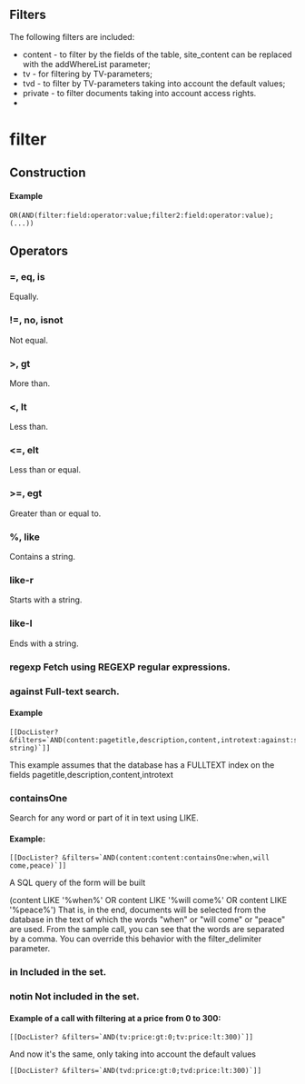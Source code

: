 ## Filters

The following filters are included:

* content - to filter by the fields of the table, site_content can be replaced with the addWhereList parameter;
* tv - for filtering by TV-parameters;
* tvd - to filter by TV-parameters taking into account the default values;
* private - to filter documents taking into account access rights.
* 
# filter 
## Construction 
#### Example
```
OR(AND(filter:field:operator:value;filter2:field:operator:value);(...))
```
## Operators 

### =, eq, is
Equally.

### !=, no, isnot
Not equal.

### >, gt
More than.

### <, lt
Less than.

### <=, elt
Less than or equal.

### >=, egt 
Greater than or equal to.

### %, like 
Contains a string.

### like-r 
Starts with a string.

### like-l
Ends with a string.

### regexp Fetch using REGEXP regular expressions.

### against Full-text search. 
#### Example

```
[[DocLister? &filters=`AND(content:pagetitle,description,content,introtext:against:search string)`]]
```
This example assumes that the database has a FULLTEXT index on the fields pagetitle,description,content,introtext

### containsOne 
Search for any word or part of it in text using LIKE. 

#### Example:
```
[[DocLister? &filters=`AND(content:content:containsOne:when,will come,peace)`]]
```
A SQL query of the form will be built

(content LIKE '%when%' OR content LIKE '%will come%' OR content LIKE '%peace%')
That is, in the end, documents will be selected from the database in the text of which the words "when" or "will come" or "peace" are used. From the sample call, you can see that the words are separated by a comma. You can override this behavior with the filter_delimiter parameter.

### in Included in the set.

### notin Not included in the set.

#### Example of a call with filtering at a price from 0 to 300:
```
[[DocLister? &filters=`AND(tv:price:gt:0;tv:price:lt:300)`]]
```
And now it's the same, only taking into account the default values
```
[[DocLister? &filters=`AND(tvd:price:gt:0;tvd:price:lt:300)`]]
```
